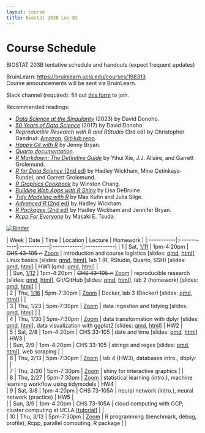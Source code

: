 ```yaml
---
layout: course
title: Biostat 203B Lec 82
---
```


# Course Schedule

BIOSTAT 203B tentative schedule and handouts (expect frequent updates)

BruinLearn: <https://bruinlearn.ucla.edu/courses/198313>  
Course announcements will be sent via BruinLearn. 

Slack channel (required): fill out [this form](https://forms.gle/mpuVdtiPrUrNdsaD9) to join.  

Recommended readings:  

* [_Data Science at the Singularity_](https://arxiv.org/abs/2310.00865) (2023) by David Donoho.  
* [_50 Years of Data Science_](https://doi.org/10.1080/10618600.2017.1384734) (2017) by David Donoho.  
* _Reproducible Research with R and RStudio_ (3rd ed) by Christopher Gandrud: [Amazon](https://www.amazon.com/Reproducible-Research-RStudio-Chapman-Hall-dp-0367144026/dp/0367144026/ref=dp_ob_title_bk), [GitHub repo](https://github.com/christophergandrud/Rep-Res-Book).  
* [_Happy Git with R_](http://happygitwithr.com) by Jenny Bryan.  
* [_Quarto documentation_](https://quarto.org/docs/guide/).  
* [_R Markdown: The Definitive Guide_](https://bookdown.org/yihui/rmarkdown/) by Yihui Xie, J.J. Allaire, and Garrett Grolemund.  
* [_R for Data Science_ (2nd ed)](https://r4ds.hadley.nz/) by Hadley Wickham, Mine Çetinkaya-Rundel, and Garrett Grolemund.  
* [_R Graphics Cookbook_](https://r-graphics.org) by Winston Chang.   
* [_Building Web Apps with R Shiny_](https://debruine.github.io/shinyintro) by Lisa DeBruine.  
* [_Tidy Modeling with R_](https://www.tmwr.org/) by Max Kuhn and Julia Silge.  
* [_Advanced R_ (2nd ed)](https://adv-r.hadley.nz/) by Hadley Wickham.  
* [_R Packages_ (2nd ed)](https://r-pkgs.org/) by Hadley Wickham and Jennifer Bryan.  
* [_Rcpp For Everyone_](https://teuder.github.io/rcpp4everyone_en/) by Masaki E. Tsuda.  

[![Binder](https://mybinder.org/badge_logo.svg)](https://mybinder.org/v2/gh/ucla-biostat-203b/2025winter/main?urlpath=rstudio)

| Week | Date | Time | Location | Lecture | Homework |
|:-----------|:------------|:------------|:------------|:------------|
| 1 | Sat, [1/11](https://ucla-biostat-203b.github.io/2025winter/biostat203bwinter2025lec82/2025/01/11/lec82.html) | 1pm-4:20pm | ~~CHS 43-105 🔥~~ [Zoom](https://ucla.zoom.us/j/92818013711) | introduction and course logistics \[slides: [qmd](https://raw.githubusercontent.com/ucla-biostat-203b/2025winter/main/slides/01-intro/intro.qmd), [html](../slides/01-intro/intro.html)\], Linux basics \[slides: [qmd](https://raw.githubusercontent.com/ucla-biostat-203b/2025winter/main/slides/02-linux/linux.qmd), [html](../slides/02-linux/linux.html)\], lab 1 (R, RStudio, Quarto, SSH) \[slides: [qmd](https://raw.githubusercontent.com/ucla-biostat-203b/2025winter/main/labs/lab01/lab01.qmd), [html](../labs/lab01/lab01.html)\] | HW1 \[qmd: [qmd](https://raw.githubusercontent.com/ucla-biostat-203b/2025winter/main/hw/hw1/hw1.qmd), [html](../hw/hw1/hw1.html)\] |   
|   | Sun, [1/12](https://ucla-biostat-203b.github.io/2025winter/biostat203bwinter2025lec82/2025/01/12/lec82.html) | 1pm-4:20pm | ~~CHS 43-105 🔥~~ [Zoom](https://ucla.zoom.us/j/92818013711) | reproducible research \[slides: [qmd](https://raw.githubusercontent.com/ucla-biostat-203b/2025winter/main/slides/03-repres/repres.qmd), [html](../slides/03-repres/repres.html)\], Git/GitHub \[slides: [qmd](https://raw.githubusercontent.com/ucla-biostat-203b/2025winter/main/slides/04-git/git.qmd), [html](../slides/04-git/git.html)\], lab 2 (homework) \[slides: [qmd](https://raw.githubusercontent.com/ucla-biostat-203b/2025winter/main/labs/lab02/lab02.qmd), [html](../labs/lab02/lab02.html)\] | |   
| 2 | Thu, [1/16](https://ucla-biostat-203b.github.io/2025winter/biostat203bwinter2025lec82/2025/01/16/lec82.html) | 5pm-7:30pm | [Zoom](https://ucla.zoom.us/j/92818013711) | Docker, lab 3 (Docker) \[slides: [qmd](https://raw.githubusercontent.com/ucla-biostat-203b/2025winter/main/labs/lab03/lab03.qmd), [html](../labs/lab03/lab03.html)\] | |   
| 3 | Thu, 1/23 | 5pm-7:30pm | [Zoom](https://ucla.zoom.us/j/92818013711) | data ingestion and tidying \[slides: [qmd](https://raw.githubusercontent.com/ucla-biostat-203b/2025winter/main/slides/05-tidy/tidy.qmd), [html](../slides/05-tidy/tidy.html)\] | |    
| 4 | Thu, 1/30 | 5pm-7:30pm | [Zoom](https://ucla.zoom.us/j/92818013711) | data transformation with dplyr \[slides: [qmd](https://raw.githubusercontent.com/ucla-biostat-203b/2025winter/main/slides/07-dplyr/dplyr.qmd), [html](../slides/07-dplyr/dplyr.html)\], data visualization with ggplot2 \[slides: [qmd](https://raw.githubusercontent.com/ucla-biostat-203b/2025winter/main/slides/06-vis/ggplot2.qmd), [html](../slides/06-vis/ggplot2.html)\] | HW2 |    
| 5 | Sat, 2/8 | 1pm-4:20pm | CHS 33-105 | date and time \[slides: [qmd](https://raw.githubusercontent.com/ucla-biostat-203b/2025winter/main/slides/08-datetime/datetime.qmd), [html](../slides/08-datetime/datetime.html)\] | HW3 |     
|   | Sun, 2/9 | 1pm-4:20pm | CHS 33-105 | strings and regex \[slides: [qmd](https://raw.githubusercontent.com/ucla-biostat-203b/2025winter/main/slides/09-strings/stringr.qmd), [html](../slides/09-strings/stringr.html)\], web scraping | |    
| 6 | Thu, 2/13 | 5pm-7:30pm | [Zoom](https://ucla.zoom.us/j/92818013711) | lab 4 (HW3), databases intro., dbplyr | |  
| 7 | Thu, 2/20 | 5pm-7:30pm | [Zoom](https://ucla.zoom.us/j/92818013711) | shiny for interactive graphics |  |    
| 8 | Thu, 2/27 | 5pm-7:30pm | [Zoom](https://ucla.zoom.us/j/92818013711) | statistical learning (intro.), machine learning workflow using tidymodels | HW4 |   
| 9 | Sat, 3/8 | 1pm-4:20pm | CHS 73-105A | neural network (intro.), neural network (practice) | HW5 |    
|   | Sun, 3/9 | 1pm-4:20pm | CHS 73-105A | cloud computing with GCP, cluster computing at UCLA \[[tutorial](https://github.com/chris-german/Hoffman2Tutorials)\] | |   
| 10 | Thu, 3/13 | 5pm-7:30pm | [Zoom](https://ucla.zoom.us/j/92818013711) | R programming (benchmark, debug, profile), Rcpp, parallel computing, R package | |   
